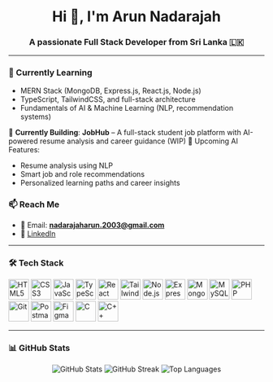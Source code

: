 <h1 align="center">Hi 👋, I'm Arun Nadarajah</h1>
<h3 align="center">A passionate Full Stack Developer from Sri Lanka 🇱🇰</h3>

---

### 🧠 Currently Learning

- MERN Stack (MongoDB, Express.js, React.js, Node.js)
- TypeScript, TailwindCSS, and full-stack architecture
- Fundamentals of AI & Machine Learning (NLP, recommendation systems)

🚧 **Currently Building**:
**JobHub** – A full-stack student job platform with AI-powered resume analysis and career guidance (WIP)
🎯 Upcoming AI Features:
- Resume analysis using NLP  
- Smart job and role recommendations  
- Personalized learning paths and career insights
  

### 📫 Reach Me

- 📧 Email: **nadarajaharun.2003@gmail.com**
- 💼 [LinkedIn](https://linkedin.com/in/arunnadarajah2024)

---

### 🛠️ Tech Stack

<p align="left">
  <img src="https://cdn.jsdelivr.net/gh/devicons/devicon/icons/html5/html5-original.svg" alt="HTML5" width="40" />
  <img src="https://cdn.jsdelivr.net/gh/devicons/devicon/icons/css3/css3-original.svg" alt="CSS3" width="40" />
  <img src="https://cdn.jsdelivr.net/gh/devicons/devicon/icons/javascript/javascript-original.svg" alt="JavaScript" width="40" />
  <img src="https://cdn.jsdelivr.net/gh/devicons/devicon/icons/typescript/typescript-original.svg" alt="TypeScript" width="40" />
  <img src="https://cdn.jsdelivr.net/gh/devicons/devicon/icons/react/react-original.svg" alt="React" width="40" />
  <img src="https://www.vectorlogo.zone/logos/tailwindcss/tailwindcss-icon.svg" alt="Tailwind CSS" width="40" />
  <img src="https://cdn.jsdelivr.net/gh/devicons/devicon/icons/nodejs/nodejs-original.svg" alt="Node.js" width="40" />
  <img src="https://cdn.jsdelivr.net/gh/devicons/devicon/icons/express/express-original.svg" alt="Express.js" width="40" />
  <img src="https://cdn.jsdelivr.net/gh/devicons/devicon/icons/mongodb/mongodb-original.svg" alt="MongoDB" width="40" />
  <img src="https://cdn.jsdelivr.net/gh/devicons/devicon/icons/mysql/mysql-original.svg" alt="MySQL" width="40" />
  <img src="https://cdn.jsdelivr.net/gh/devicons/devicon/icons/php/php-original.svg" alt="PHP" width="40" />
  <img src="https://cdn.jsdelivr.net/gh/devicons/devicon/icons/git/git-original.svg" alt="Git" width="40" />
  <img src="https://www.vectorlogo.zone/logos/getpostman/getpostman-icon.svg" alt="Postman" width="40" />
  <img src="https://www.vectorlogo.zone/logos/figma/figma-icon.svg" alt="Figma" width="40" />
  <img src="https://cdn.jsdelivr.net/gh/devicons/devicon/icons/c/c-original.svg" alt="C" width="40" />
  <img src="https://cdn.jsdelivr.net/gh/devicons/devicon/icons/cplusplus/cplusplus-original.svg" alt="C++" width="40" />
</p>

---

### 📊 GitHub Stats

<p align="center">
  <img src="https://github-readme-stats.vercel.app/api?username=arun-nadarajah&show_icons=true&theme=dark&hide=prs" alt="GitHub Stats" />
  <img src="https://github-readme-streak-stats.herokuapp.com/?user=arun-nadarajah&theme=dark" alt="GitHub Streak" />
  <img src="https://github-readme-stats.vercel.app/api/top-langs/?username=arun-nadarajah&layout=compact&theme=dark" alt="Top Languages" />
</p>
